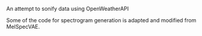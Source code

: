 An attempt to sonify data using OpenWeatherAPI

Some of the code for spectrogram generation is adapted and modified from MelSpecVAE.

